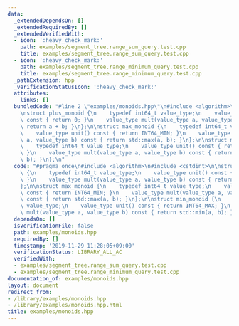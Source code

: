 ```yaml
---
data:
  _extendedDependsOn: []
  _extendedRequiredBy: []
  _extendedVerifiedWith:
  - icon: ':heavy_check_mark:'
    path: examples/segment_tree.range_sum_query.test.cpp
    title: examples/segment_tree.range_sum_query.test.cpp
  - icon: ':heavy_check_mark:'
    path: examples/segment_tree.range_minimum_query.test.cpp
    title: examples/segment_tree.range_minimum_query.test.cpp
  _pathExtension: hpp
  _verificationStatusIcon: ':heavy_check_mark:'
  attributes:
    links: []
  bundledCode: "#line 2 \"examples/monoids.hpp\"\n#include <algorithm>\n#include <cstdint>\n\
    \nstruct plus_monoid {\n    typedef int64_t value_type;\n    value_type unit()\
    \ const { return 0; }\n    value_type mult(value_type a, value_type b) const {\
    \ return a + b; }\n};\n\nstruct max_monoid {\n    typedef int64_t value_type;\n\
    \    value_type unit() const { return INT64_MIN; }\n    value_type mult(value_type\
    \ a, value_type b) const { return std::max(a, b); }\n};\n\nstruct min_monoid {\n\
    \    typedef int64_t value_type;\n    value_type unit() const { return INT64_MAX;\
    \ }\n    value_type mult(value_type a, value_type b) const { return std::min(a,\
    \ b); }\n};\n"
  code: "#pragma once\n#include <algorithm>\n#include <cstdint>\n\nstruct plus_monoid\
    \ {\n    typedef int64_t value_type;\n    value_type unit() const { return 0;\
    \ }\n    value_type mult(value_type a, value_type b) const { return a + b; }\n\
    };\n\nstruct max_monoid {\n    typedef int64_t value_type;\n    value_type unit()\
    \ const { return INT64_MIN; }\n    value_type mult(value_type a, value_type b)\
    \ const { return std::max(a, b); }\n};\n\nstruct min_monoid {\n    typedef int64_t\
    \ value_type;\n    value_type unit() const { return INT64_MAX; }\n    value_type\
    \ mult(value_type a, value_type b) const { return std::min(a, b); }\n};\n"
  dependsOn: []
  isVerificationFile: false
  path: examples/monoids.hpp
  requiredBy: []
  timestamp: '2019-11-29 11:28:05+09:00'
  verificationStatus: LIBRARY_ALL_AC
  verifiedWith:
  - examples/segment_tree.range_sum_query.test.cpp
  - examples/segment_tree.range_minimum_query.test.cpp
documentation_of: examples/monoids.hpp
layout: document
redirect_from:
- /library/examples/monoids.hpp
- /library/examples/monoids.hpp.html
title: examples/monoids.hpp
---
```

